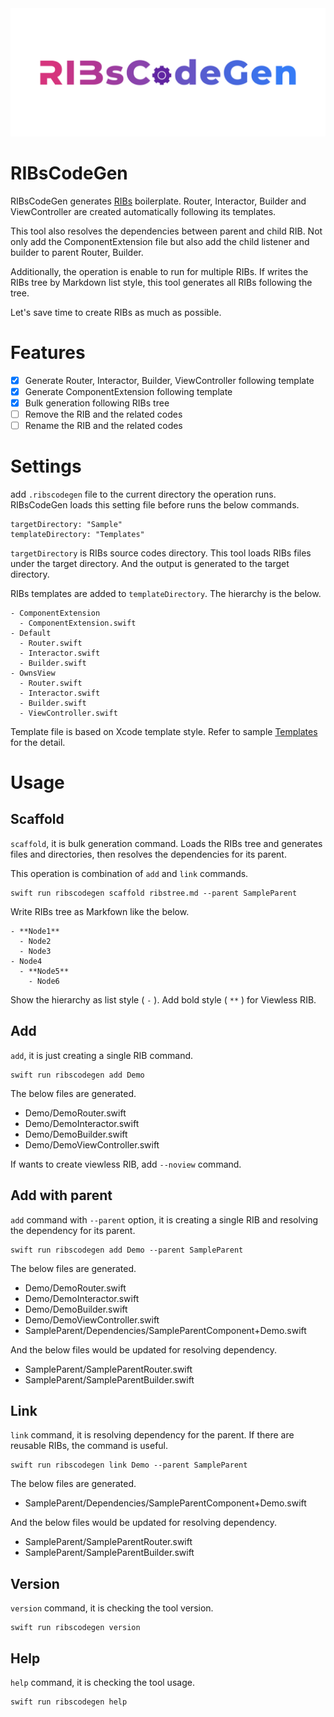 <div align="center">
  <img src="images/logo.png" width="800">
</div>

# RIBsCodeGen
RIBsCodeGen generates [RIBs](https://github.com/uber/RIBs) boilerplate. Router, Interactor, Builder and ViewController are created automatically following its templates.

This tool also resolves the dependencies between parent and child RIB. Not only add the ComponentExtension file but also add the child listener and builder to parent Router, Builder. 

Additionally, the operation is enable to run for multiple RIBs. If writes the RIBs tree by Markdown list style, this tool generates all RIBs following the tree. 

Let's save time to create RIBs as much as possible.

# Features

- [x] Generate Router, Interactor, Builder, ViewController following template
- [x] Generate ComponentExtension following template
- [x] Bulk generation following RIBs tree
- [ ] Remove the RIB and the related codes
- [ ] Rename the RIB and the related codes

# Settings

add `.ribscodegen` file to the current directory the operation runs. RIBsCodeGen loads this setting file before runs the below commands.

```
targetDirectory: "Sample"
templateDirectory: "Templates"
```

`targetDirectory` is RIBs source codes directory. This tool loads RIBs files under the target directory. And the output is generated to the target directory.

RIBs templates are added to `templateDirectory`. The hierarchy is the below.

```
- ComponentExtension
  - ComponentExtension.swift
- Default
  - Router.swift
  - Interactor.swift
  - Builder.swift
- OwnsView
  - Router.swift
  - Interactor.swift
  - Builder.swift
  - ViewController.swift
```

Template file is based on Xcode template style. Refer to sample [Templates](/Templates) for the detail.

# Usage

## Scaffold

`scaffold`, it is bulk generation command. Loads the RIBs tree and generates files and directories, then resolves the dependencies for its parent.

This operation is combination of `add` and `link` commands.

```
swift run ribscodegen scaffold ribstree.md --parent SampleParent
```

Write RIBs tree as Markfown like the below.

```
- **Node1**
  - Node2
  - Node3
- Node4
  - **Node5**
    - Node6
```

Show the hierarchy as list style ( `-` ). Add bold style ( `**` ) for Viewless RIB.

## Add

`add`, it is just creating a single RIB command. 

```
swift run ribscodegen add Demo
```

The below files are generated.

- Demo/DemoRouter.swift
- Demo/DemoInteractor.swift
- Demo/DemoBuilder.swift
- Demo/DemoViewController.swift

If wants to create viewless RIB, add `--noview` command.


## Add with parent

`add` command with `--parent` option, it is creating a single RIB and resolving the dependency for its parent.

```
swift run ribscodegen add Demo --parent SampleParent
```

The below files are generated.

- Demo/DemoRouter.swift
- Demo/DemoInteractor.swift
- Demo/DemoBuilder.swift
- Demo/DemoViewController.swift
- SampleParent/Dependencies/SampleParentComponent+Demo.swift

And the below files would be updated for resolving dependency.

- SampleParent/SampleParentRouter.swift
- SampleParent/SampleParentBuilder.swift


## Link

`link` command, it is resolving dependency for the parent. If there are reusable RIBs, the command is useful.

```
swift run ribscodegen link Demo --parent SampleParent
```

The below files are generated.

- SampleParent/Dependencies/SampleParentComponent+Demo.swift

And the below files would be updated for resolving dependency.

- SampleParent/SampleParentRouter.swift
- SampleParent/SampleParentBuilder.swift

## Version

`version` command, it is checking the tool version.

```
swift run ribscodegen version
```

## Help

`help` command, it is checking the tool usage.

```
swift run ribscodegen help
```


